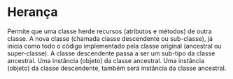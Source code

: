 # Herança
Permite que uma classe herde recursos (atributos e métodos) de outra classe.
A nova classe (chamada classe descendente ou sub-classe), já inicia como todo o código implementado pela classe original (ancestral ou super-classe).
A classe descendente passa a ser um sub-tipo da classe ancestral. Uma instância (objeto) da classe ancestral. Uma instância (objeto) da classe descendente, também será instância da classe ancestral.


<!--stackedit_data:
eyJoaXN0b3J5IjpbMTAyODE4NjUzNSwxMzExODQyMDNdfQ==
-->